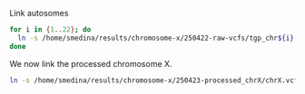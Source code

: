 Link autosomes

```bash
for i in {1..22}; do
  ln -s /home/smedina/results/chromosome-x/250422-raw-vcfs/tgp_chr${i}.vcf.gz tgp_chr${i}.vcf.gz
done
```

We now link the processed chromosome X.

```bash
ln -s /home/smedina/results/chromosome-x/250423-processed_chrX/chrX.vcf.gz tgp_chrX.vcf.gz
```

